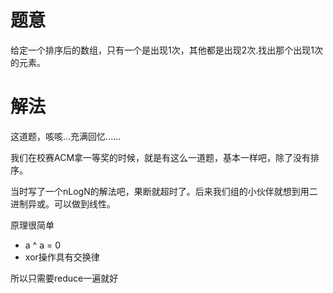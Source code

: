 # 题意
给定一个排序后的数组，只有一个是出现1次，其他都是出现2次.找出那个出现1次的元素。

# 解法
这道题，咳咳...充满回忆......

我们在校赛ACM拿一等奖的时候，就是有这么一道题，基本一样吧，除了没有排序。

当时写了一个nLogN的解法吧，果断就超时了。后来我们组的小伙伴就想到用二进制异或。可以做到线性。

原理很简单

* a ^ a = 0
* xor操作具有交换律

所以只需要reduce一遍就好

